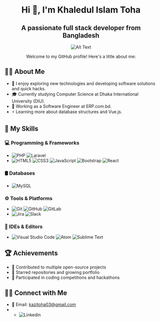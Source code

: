 <div align="center">

# Hi 👋, I'm Khaledul Islam Toha  
## A passionate full stack developer from Bangladesh  

![Alt Text](https://user-images.githubusercontent.com/48678280/88862734-4903af80-d201-11ea-968b-9c939d88a37c.gif)  

Welcome to my GitHub profile! Here's a little about me:

</div>

## 🧑‍💻 About Me
- 🤔   I enjoy exploring new technologies and developing software solutions and quick hacks.
- 🎓   Currently studying Computer Science at Dhaka International University (DIU).
- 💼   Working as a Software Engineer at ERP.com.bd.
- ⚡   Learning more about database structures and Vue.js.

## 🚀 My Skills

### 💻 Programming & Frameworks
- ![PHP](https://img.shields.io/badge/-PHP-777BB4?logo=php&logoColor=white&style=flat-square) ![Laravel](https://img.shields.io/badge/-Laravel-FF2D20?logo=laravel&logoColor=white&style=flat-square)
- ![HTML5](https://img.shields.io/badge/-HTML5-E34F26?logo=html5&logoColor=white&style=flat-square) ![CSS3](https://img.shields.io/badge/-CSS3-1572B6?logo=css3&logoColor=white&style=flat-square) ![JavaScript](https://img.shields.io/badge/-JavaScript-F7DF1E?logo=javascript&logoColor=black&style=flat-square) ![Bootstrap](https://img.shields.io/badge/-Bootstrap-7952B3?logo=bootstrap&logoColor=white&style=flat-square) ![React](https://img.shields.io/badge/-React-61DAFB?logo=react&logoColor=black&style=flat-square)

### 🛢 Databases
- ![MySQL](https://img.shields.io/badge/-MySQL-4479A1?logo=mysql&logoColor=white&style=flat-square)

### ⚙️ Tools & Platforms
- ![Git](https://img.shields.io/badge/-Git-F05032?logo=git&logoColor=white&style=flat-square) ![GitHub](https://img.shields.io/badge/-GitHub-181717?logo=github&logoColor=white&style=flat-square) ![GitLab](https://img.shields.io/badge/-GitLab-FC6D26?logo=gitlab&logoColor=white&style=flat-square)
- ![Jira](https://img.shields.io/badge/-Jira-0052CC?logo=jira&logoColor=white&style=flat-square) ![Slack](https://img.shields.io/badge/-Slack-4A154B?logo=slack&logoColor=white&style=flat-square)

### 🔧 IDEs & Editors
- ![Visual Studio Code](https://img.shields.io/badge/-VS%20Code-007ACC?logo=visual-studio-code&logoColor=white&style=flat-square) ![Atom](https://img.shields.io/badge/-Atom-66595C?logo=atom&logoColor=white&style=flat-square) ![Sublime Text](https://img.shields.io/badge/-Sublime%20Text-FF9800?logo=sublime-text&logoColor=white&style=flat-square)

## 🏆 Achievements
- 🥇 Contributed to multiple open-source projects
- 🌟 Starred repositories and growing portfolio
- 🏅 Participated in coding competitions and hackathons

## 🤝🏻 Connect with Me
- 📧 Email: [kazitoha03@gmail.com](mailto:kazitoha03@gmail.com)
- - ![Linkedin](https://img.shields.io/badge/-VS%20Code-007ACC?logo=visual-studio-code&logoColor=white&style=flat-square) 
